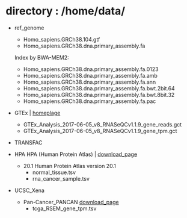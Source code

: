 # directory : /home/data/
- ref_genome
  - Homo_sapiens.GRCh38.104.gtf
  - Homo_sapiens.GRCh38.dna.primary_assembly.fa
  
  Index by BWA-MEM2:
  - Homo_sapiens.GRCh38.dna.primary_assembly.fa.0123
  - Homo_sapiens.GRCh38.dna.primary_assembly.fa.amb
  - Homo_sapiens.GRCh38.dna.primary_assembly.fa.ann
  - Homo_sapiens.GRCh38.dna.primary_assembly.fa.bwt.2bit.64
  - Homo_sapiens.GRCh38.dna.primary_assembly.fa.bwt.8bit.32
  - Homo_sapiens.GRCh38.dna.primary_assembly.fa.pac
- GTEx | [homeplage](https://gtexportal.org/home/datasets)
  - GTEx_Analysis_2017-06-05_v8_RNASeQCv1.1.9_gene_reads.gct
  - GTEx_Analysis_2017-06-05_v8_RNASeQCv1.1.9_gene_tpm.gct
- TRANSFAC
- HPA
  HPA (Human Protein Atlas) | [download_page](https://www.proteinatlas.org/about/download)
  - 20.1
    Human Protein Atlas version 20.1
    - normal_tissue.tsv
    - rna_cancer_sample.tsv
 
- UCSC_Xena
  - Pan-Cancer_PANCAN [download_page](https://xenabrowser.net/datapages/?cohort=TCGA%20Pan-Cancer%20(PANCAN)&removeHub=https%3A%2F%2Fxena.treehouse.gi.ucsc.edu%3A443)
    - tcga_RSEM_gene_tpm.tsv
